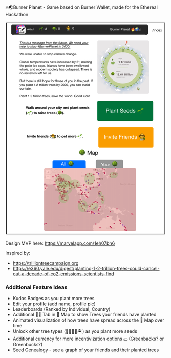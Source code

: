 🔥🌏Burner Planet - Game based on Burner Wallet, made for the Ethereal Hackathon

![burnerplanetimage](/public/burner_planet_index.png?raw=true "Burner Planet")

Design MVP here: https://marvelapp.com/1eh07bh6

Inspired by:

* https://trilliontreecampaign.org
* https://e360.yale.edu/digest/planting-1-2-trillion-trees-could-cancel-out-a-decade-of-co2-emissions-scientists-find

### Additional Feature Ideas

* Kudos Badges as you plant more trees
* Edit your profile (add name, profile pic)
* Leaderboards (Ranked by Individual, Country)
* Additional 👨‍🌾 Tab in 🌳 Map to show Trees your friends have planted
* Animated visualization of how trees have spread across the 🌳 Map over time
* Unlock other tree types (🌳🌲🎋🌴🏝) as you plant more seeds
* Additional currency for more incentivization options 💵 (Greenbacks? or Greenbucks?)
* Seed Genealogy - see a graph of your friends and their planted trees
